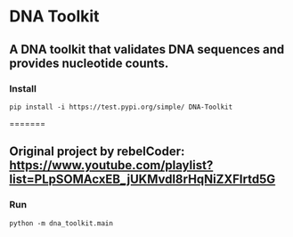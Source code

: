 # DNA Toolkit

## A DNA toolkit that validates DNA sequences and provides nucleotide counts.

### Install

```
pip install -i https://test.pypi.org/simple/ DNA-Toolkit
```
=======
## Original project by rebelCoder: https://www.youtube.com/playlist?list=PLpSOMAcxEB_jUKMvdl8rHqNiZXFIrtd5G

### Run

```
python -m dna_toolkit.main
```
